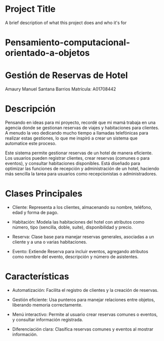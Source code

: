 
# Project Title

A brief description of what this project does and who it's for

# Pensamiento-computacional-orientado-a-objetos


# Gestión de Reservas de Hotel
Amaury Manuel Santana Barrios
Matrícula: A01708442

# Descripción
Pensando en ideas para mi proyecto, recordé que mi mamá trabaja en una agencia donde se gestionan reservas de viajes y habitaciones para clientes. A menudo la veo dedicando mucho tiempo a llamadas telefónicas para realizar estas gestiones, lo que me inspiró a crear un sistema que automatice este proceso.

Este sistema permite gestionar reservas de un hotel de manera eficiente. Los usuarios pueden registrar clientes, crear reservas (comunes o para eventos), y consultar habitaciones disponibles. Está diseñado para optimizar las funciones de recepción y administración de un hotel, haciendo más sencilla la tarea para usuarios como recepcionistas o administradores.

# Clases Principales
- Cliente:
Representa a los clientes, almacenando su nombre, teléfono, edad y forma de pago.

- Habitación:
Modela las habitaciones del hotel con atributos como número, tipo (sencilla, doble, suite), disponibilidad y precio.

- Reserva:
Clase base para manejar reservas generales, asociadas a un cliente y a una o varias habitaciones.

- Evento:
Extiende Reserva para incluir eventos, agregando atributos como nombre del evento, descripción y número de asistentes.

# Características
- Automatización: Facilita el registro de clientes y la creación de reservas.

                                                                                                                                
- Gestión eficiente: Usa punteros para manejar relaciones entre objetos, liberando memoria correctamente.

                                                                                      
- Menú interactivo: Permite al usuario crear reservas comunes o eventos, y consultar información registrada.

                                                                              
- Diferenciación clara: Clasifica reservas comunes y eventos al mostrar información.

